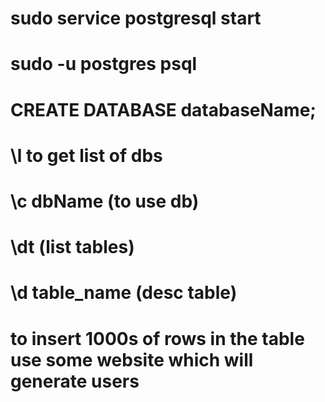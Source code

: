 # sudo service postgresql start 

# sudo -u postgres psql

# CREATE DATABASE databaseName;
# \l to get list of dbs
# \c dbName  (to use db)
# \dt (list tables)
# \d table_name (desc table)
# to insert 1000s of rows in the table use some website which will generate users 
